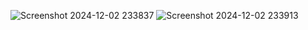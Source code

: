 ![Screenshot 2024-12-02 233837](https://github.com/user-attachments/assets/de899741-2cb0-43e6-ad27-da014efd3fba)
![Screenshot 2024-12-02 233913](https://github.com/user-attachments/assets/5dbfe3a0-a212-4196-8223-dad702798f2b)
